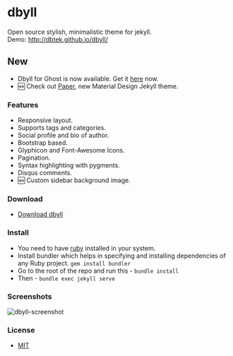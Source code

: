 dbyll
=====

Open source stylish, minimalistic theme for jekyll.  
Demo: http://dbtek.github.io/dbyll/

## New
- Dbyll for Ghost is now available. Get it [here](https://github.com/dbtek/dbyll-ghost) now.
- :new: Check out [Paper](https://github.com/dbtek/paper), new Material Design Jekyll theme.

### Features
- Responsive layout.
- Supports tags and categories.
- Social profile and bio of author.
- Bootstrap based.
- Glyphicon and Font-Awesome Icons.
- Pagination.
- Syntax highlighting with pygments.
- Disqus comments.
- :new: Custom sidebar background image.


### Download
* [Download dbyll](https://github.com/dbtek/dbyll/archive/master.zip)

### Install
- You need to have [ruby](https://www.ruby-lang.org/en/documentation/installation/) installed in your system.
- Install bundler which helps in specifying and installing dependencies of any Ruby project. ```gem install bundler```
- Go to the root of the repo and run this - ```bundle install```
- Then - ```bundle exec jekyll serve```

### Screenshots
![dbyll-screenshot](www.gravatar.com/avatar/{{site.author.email_md5}})

### License
- [MIT](http://opensource.org/licenses/MIT)

